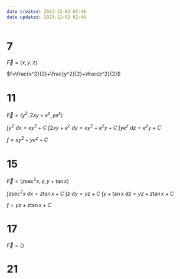 ```yaml
---
date created: 2023-12-03 02:46
date updated: 2023-12-03 02:46
---
```


# 7

$\vec F=\langle x,y,z\rangle$

$f=\frac{x^2}{2}+\frac{y^2}{2}+\frac{z^2}{2}$

# 11

$\vec F=\langle y^2,2xy+e^z,ye^z\rangle$

$\int y^2~dx=xy^2+C$
$\int2xy+e^z~dy=xy^2+e^zy+C$
$\int ye^z~dz=e^zy+C$

$f=xy^2+ye^z+C$

# 15

$\vec F=\langle z\sec^2x,z,y+\tan x\rangle$

$\int z\sec^2 x~dx=z\tan x+C$
$\int z~dy=yz+C$
$\int y+\tan x~dz=yz+z\tan x+C$

$f=yz+z\tan x+C$

# 17

$\vec F=\langle\rangle$

# 21
